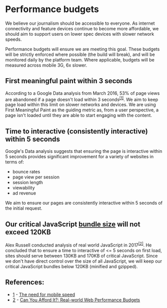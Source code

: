 # Performance budgets

We believe our journalism should be accessible to everyone. As internet connectivity and feature devices continue to become more affordable, we should aim to support users on lower spec devices with slower network speeds.

Performance budgets will ensure we are meeting this goal. These budgets will be strictly enforced where possible (the build will break), and will be monitored daily by the platform team. Where applicable, budgets will be measured across mobile 3G, 6x slower.

## First meaningful paint within 3 seconds

According to a Google Data analysis from March 2016, 53% of page views are abandoned if a page doesn't load within 3 seconds<sup>[[1]](#refs--google)</sup>. We aim to keep page load within this limit on slower networks and devices. We are using First Meaningful Paint as the guiding metric as, from a user perspective, a page isn't loaded until they are able to start engaging with the content.

## Time to interactive (consistently interactive) within 5 seconds

Google's Data analysis suggests that ensuring the page is interactive within 5 seconds provides significant improvement for a variety of websites in terms of:

-   bounce rates
-   page view per session
-   session length
-   viewability
-   ad revenue

We aim to ensure our pages are consistently interactive within 5 seconds of the initial request.

## Our critical JavaScript [bundle size](https://github.com/guardian/dotcom-rendering/blob/main/package.json#L13-L19) will not exceed 120KB

Alex Russell conducted analysis of real world JavaScript in 2017<sup>[[2]](#refs--alex-russell)</sup>. He concluded that to ensure a time to interactive of <= 5 seconds on first load, sites should serve between 130KB and 170KB of critical JavaScript. Since we don't have direct control over the size of all JavaScript, we will keep our critical JavaScript bundles below 120KB (minified and gzipped).

## References:

<a name="refs--google"></a>

-   [1](#refs--google) - [The need for mobile speed](http://g.co/mobilespeed)
    <a name="refs--alex-russell"></a>
-   [2](#refs--alex-russell) - [Can You Afford It?: Real-world Web Performance Budgets](https://infrequently.org/2017/10/can-you-afford-it-real-world-web-performance-budgets/)
